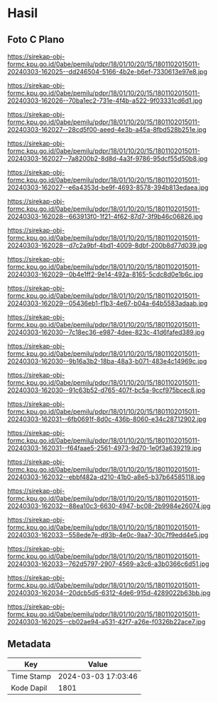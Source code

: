# Hasil

## Foto C Plano

https://sirekap-obj-formc.kpu.go.id/0abe/pemilu/pdpr/18/01/10/20/15/1801102015011-20240303-162025--dd246504-5166-4b2e-b6ef-7330613e97e8.jpg

https://sirekap-obj-formc.kpu.go.id/0abe/pemilu/pdpr/18/01/10/20/15/1801102015011-20240303-162026--70ba1ec2-731e-4f4b-a522-9f03331cd6d1.jpg

https://sirekap-obj-formc.kpu.go.id/0abe/pemilu/pdpr/18/01/10/20/15/1801102015011-20240303-162027--28cd5f00-aeed-4e3b-a45a-8fbd528b251e.jpg

https://sirekap-obj-formc.kpu.go.id/0abe/pemilu/pdpr/18/01/10/20/15/1801102015011-20240303-162027--7a8200b2-8d8d-4a3f-9786-95dcf55d50b8.jpg

https://sirekap-obj-formc.kpu.go.id/0abe/pemilu/pdpr/18/01/10/20/15/1801102015011-20240303-162027--e6a4353d-be9f-4693-8578-394b813edaea.jpg

https://sirekap-obj-formc.kpu.go.id/0abe/pemilu/pdpr/18/01/10/20/15/1801102015011-20240303-162028--663913f0-1f21-4f62-87d7-3f9b46c06826.jpg

https://sirekap-obj-formc.kpu.go.id/0abe/pemilu/pdpr/18/01/10/20/15/1801102015011-20240303-162028--d7c2a9bf-4bd1-4009-8dbf-200b8d77d039.jpg

https://sirekap-obj-formc.kpu.go.id/0abe/pemilu/pdpr/18/01/10/20/15/1801102015011-20240303-162029--0b4e1ff2-9e14-492a-8165-5cdc8d0e1b6c.jpg

https://sirekap-obj-formc.kpu.go.id/0abe/pemilu/pdpr/18/01/10/20/15/1801102015011-20240303-162029--05436eb1-f1b3-4e67-b04a-64b5583adaab.jpg

https://sirekap-obj-formc.kpu.go.id/0abe/pemilu/pdpr/18/01/10/20/15/1801102015011-20240303-162030--7c18ec36-e987-4dee-823c-41d6fafed389.jpg

https://sirekap-obj-formc.kpu.go.id/0abe/pemilu/pdpr/18/01/10/20/15/1801102015011-20240303-162030--9b16a3b2-18ba-48a3-b071-483e4c14969c.jpg

https://sirekap-obj-formc.kpu.go.id/0abe/pemilu/pdpr/18/01/10/20/15/1801102015011-20240303-162030--91c63b52-d765-407f-bc5a-9ccf975bcec8.jpg

https://sirekap-obj-formc.kpu.go.id/0abe/pemilu/pdpr/18/01/10/20/15/1801102015011-20240303-162031--6fb0691f-8d0c-436b-8060-e34c28712902.jpg

https://sirekap-obj-formc.kpu.go.id/0abe/pemilu/pdpr/18/01/10/20/15/1801102015011-20240303-162031--f64faae5-2561-4973-9d70-1e0f3a639219.jpg

https://sirekap-obj-formc.kpu.go.id/0abe/pemilu/pdpr/18/01/10/20/15/1801102015011-20240303-162032--ebbf482a-d210-41b0-a8e5-b37b64585118.jpg

https://sirekap-obj-formc.kpu.go.id/0abe/pemilu/pdpr/18/01/10/20/15/1801102015011-20240303-162032--88ea10c3-6630-4947-bc08-2b9984e26074.jpg

https://sirekap-obj-formc.kpu.go.id/0abe/pemilu/pdpr/18/01/10/20/15/1801102015011-20240303-162033--558ede7e-d93b-4e0c-9aa7-30c7f9edd4e5.jpg

https://sirekap-obj-formc.kpu.go.id/0abe/pemilu/pdpr/18/01/10/20/15/1801102015011-20240303-162033--762d5797-2907-4569-a3c6-a3b0366c6d51.jpg

https://sirekap-obj-formc.kpu.go.id/0abe/pemilu/pdpr/18/01/10/20/15/1801102015011-20240303-162034--20dcb5d5-6312-4de6-915d-4289022b63bb.jpg

https://sirekap-obj-formc.kpu.go.id/0abe/pemilu/pdpr/18/01/10/20/15/1801102015011-20240303-162025--cb02ae94-a531-42f7-a26e-f0326b22ace7.jpg


## Metadata

| Key        | Value               |
| ---------- | ------------------- |
| Time Stamp | 2024-03-03 17:03:46 |
| Kode Dapil | 1801                |




